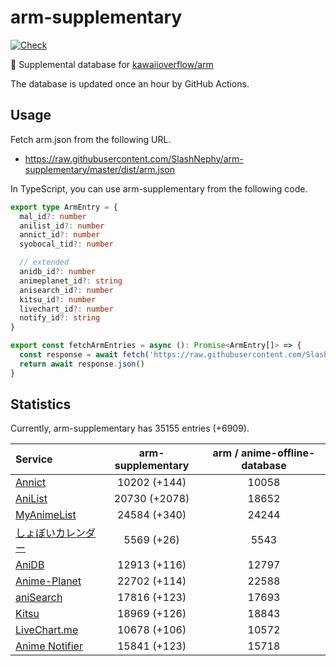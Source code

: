 # arm-supplementary

[![Check](https://github.com/SlashNephy/arm-supplementary/actions/workflows/check-node.yml/badge.svg)](https://github.com/SlashNephy/arm-supplementary/actions/workflows/check-node.yml)

💊 Supplemental database for [kawaiioverflow/arm](https://github.com/kawaiioverflow/arm)

The database is updated once an hour by GitHub Actions.

## Usage

Fetch arm.json from the following URL.

- https://raw.githubusercontent.com/SlashNephy/arm-supplementary/master/dist/arm.json

In TypeScript, you can use arm-supplementary from the following code.

```TypeScript
export type ArmEntry = {
  mal_id?: number
  anilist_id?: number
  annict_id?: number
  syobocal_tid?: number

  // extended
  anidb_id?: number
  animeplanet_id?: string
  anisearch_id?: number
  kitsu_id?: number
  livechart_id?: number
  notify_id?: string
}

export const fetchArmEntries = async (): Promise<ArmEntry[]> => {
  const response = await fetch('https://raw.githubusercontent.com/SlashNephy/arm-supplementary/master/dist/arm.json')
  return await response.json()
}
```

## Statistics

Currently, arm-supplementary has 35155 entries (+6909).

| Service                                     | arm-supplementary | arm / anime-offline-database |
| :------------------------------------------ | :---------------: | :--------------------------: |
| [Annict](https://annict.com)                |   10202 (+144)    |            10058             |
| [AniList](https://anilist.co)               |   20730 (+2078)   |            18652             |
| [MyAnimeList](https://myanimelist.net)      |   24584 (+340)    |            24244             |
| [しょぼいカレンダー](https://cal.syoboi.jp) |    5569 (+26)     |             5543             |
| [AniDB](https://anidb.net)                  |   12913 (+116)    |            12797             |
| [Anime-Planet](https://anime-planet.com)    |   22702 (+114)    |            22588             |
| [aniSearch](https://anisearch.com)          |   17816 (+123)    |            17693             |
| [Kitsu](https://kitsu.io)                   |   18969 (+126)    |            18843             |
| [LiveChart.me](https://livechart.me)        |   10678 (+106)    |            10572             |
| [Anime Notifier](https://notify.moe)        |   15841 (+123)    |            15718             |
